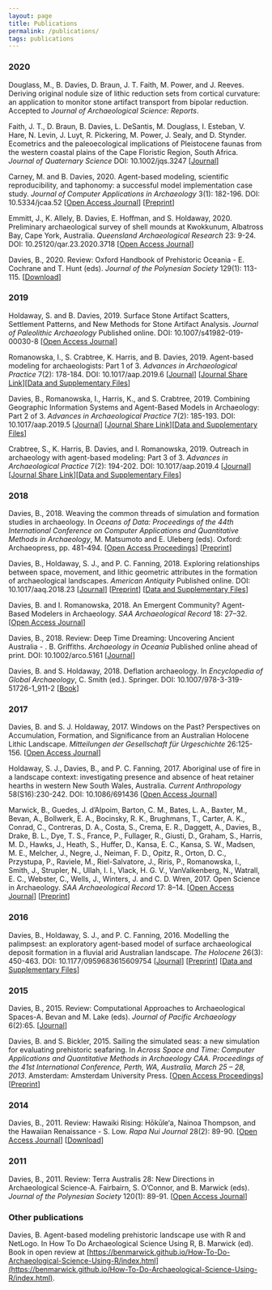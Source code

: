 ```yaml
---
layout: page
title: Publications
permalink: /publications/
tags: publications
---
```


### 2020
Douglass, M., B. Davies, D. Braun, J. T. Faith, M. Power, and J. Reeves. Deriving original nodule size of lithic reduction sets from cortical curvature: an application to monitor stone artifact transport from bipolar reduction. Accepted to *Journal of Archaeological Science: Reports*.

Faith, J. T., D. Braun, B. Davies, L. DeSantis, M. Douglass, I. Esteban, V. Hare, N. Levin, J. Luyt, R. Pickering, M. Power, J. Sealy, and D. Stynder. Ecometrics and the paleoecological implications of Pleistocene faunas from the western coastal plains of the Cape Floristic Region, South Africa. *Journal of Quaternary Science* DOI: 10.1002/jqs.3247 [[Journal](http://dx.doi.org/10.1002/jqs.3247)]

Carney, M. and B. Davies, 2020. Agent-based modeling, scientific reproducibility, and taphonomy: a successful model implementation case study. *Journal of Computer Applications in Archaeology* 3(1): 182-196. DOI: 10.5334/jcaa.52 [[Open Access Journal](https://doi.org/10.5334/jcaa.52)] [[Preprint](https://osf.io/preprints/socarxiv/tckav/)]

Emmitt, J., K. Allely, B. Davies, E. Hoffman, and S. Holdaway, 2020. Preliminary archaeological survey of shell mounds at Kwokkunum, Albatross Bay, Cape York, Australia. *Queensland Archaeological Research* 23: 9-24. DOI: 10.25120/qar.23.2020.3718 [[Open Access Journal](https://doi.org/10.25120/qar.23.2020.3718)]

Davies, B., 2020. Review: Oxford Handbook of Prehistoric Oceania - E. Cochrane and T. Hunt (eds). *Journal of the Polynesian Society* 129(1): 113-115. [[Download](http://b-davies.github.io/files/Davies%202020%20Oceania%20Prehistory%20Handbook%20Review.pdf)]

### 2019

Holdaway, S. and B. Davies, 2019. Surface Stone Artifact Scatters, Settlement Patterns, and New Methods for Stone Artifact Analysis. *Journal of Paleolithic Archaeology* Published online. DOI: 10.1007/s41982-019-00030-8 [[Open Access Journal](https://doi.org/10.1007/s41982-019-00030-8)]

Romanowska, I., S. Crabtree, K. Harris, and B. Davies, 2019. Agent-based modeling for archaeologists: Part 1 of 3. *Advances in Archaeological Practice* 7(2): 178-184. DOI: 10.1017/aap.2019.6 [[Journal](https://doi.org/10.1017/aap.2019.6)] [[Journal Share Link](https://www.cambridge.org/core/journals/advances-in-archaeological-practice/article/agentbased-modeling-for-archaeologists-part-1-of-3/B044D059FABC3F793205C6407BF32B09/share/00408e6a700aec1dc977a7684d6db80f23963c3e)][[Data and Supplementary Files](https://doi.org/10.5281/zenodo.2548671)]

Davies, B., Romanowska, I., Harris, K., and S. Crabtree, 2019. Combining Geographic Information Systems and Agent-Based Models in Archaeology: Part 2 of 3. *Advances in Archaeological Practice* 7(2): 185-193. DOI: 10.1017/aap.2019.5 [[Journal](https://doi.org/10.1017/aap.2019.5)] [[Journal Share Link](https://www.cambridge.org/core/journals/advances-in-archaeological-practice/article/combining-geographic-information-systems-and-agentbased-models-in-archaeology-part-2-of-3/135164D59D35ADED96F2D43462466E41/share/f5ab373c390959a84cb3f3264c94529887338d8a)][[Data and Supplementary Files](https://doi.org/10.5281/zenodo.1482941)]

Crabtree, S., K. Harris, B. Davies, and I. Romanowska, 2019. Outreach in archaeology with agent-based modeling: Part 3 of 3. *Advances in Archaeological Practice* 7(2): 194-202. DOI: 10.1017/aap.2019.4 [[Journal](https://doi.org/10.1017/aap.2019.4)] [[Journal Share Link](https://www.cambridge.org/core/journals/advances-in-archaeological-practice/article/outreach-in-archaeology-with-agentbased-modeling-part-3-of-3/CF17C24826753D58A882333AA565B7AE/share/f5268626ddd364a6fa1b8e0f255e788687ef4b47)][[Data and Supplementary Files](https://doi.org/10.5281/zenodo.2550795)]

### 2018

Davies, B., 2018. Weaving the common threads of simulation and formation studies in archaeology. In *Oceans of Data: Proceedings of the 44th International Conference on Computer Applications and Quantitative Methods in Archaeology*, M. Matsumoto and E. Uleberg (eds). Oxford: Archaeopress, pp. 481-494. [[Open Access Proceedings](http://archaeopress.com/ArchaeopressShop/Public/displayProductDetail.asp?id={2724F16C-FAC1-4987-8D1E-E85D9F94ACAD})] [[Preprint](https://osf.io/preprints/socarxiv/tyjc9)]

Davies, B., Holdaway, S. J., and P. C. Fanning, 2018. Exploring relationships between space, movement, and lithic geometric attributes in the formation of archaeological landscapes. *American Antiquity* Published online. DOI: 10.1017/aaq.2018.23  [[Journal](https://doi.org/10.1017/aaq.2018.23)] [[Preprint](https://doi.org/10.17605/OSF.IO/92NYB)] [[Data and Supplementary Files](https://github.com/b-davies/FMODEL)]

Davies, B. and I. Romanowska, 2018. An Emergent Community? Agent-Based Modelers in Archaeology. *SAA Archaeological Record* 18: 27–32. [[Open Access Journal](http://cdn.coverstand.com/16146/486133/f0b56e91a16ef761a284d09e0980d3172a546e77.pdf)] 

Davies, B., 2018. Review: Deep Time Dreaming: Uncovering Ancient Australia - .
B. Griffiths. *Archaeology in Oceania* Published online ahead of print. DOI: 10.1002/arco.5161  [[Journal](https://onlinelibrary.wiley.com/doi/full/10.1002/arco.5161)]

Davies, B. and S. Holdaway, 2018. Deflation archaeology. In *Encyclopedia of Global Archaeology*, C. Smith (ed.). Springer. DOI: 10.1007/978-3-319-51726-1_911-2 [[Book](http://doi.org/10.1007/978-3-319-51726-1_911-2)]

### 2017

Davies, B. and S. J. Holdaway, 2017. Windows on the Past? Perspectives on Accumulation, Formation, and Significance from an Australian Holocene Lithic Landscape. *Mitteilungen der Gesellschaft für Urgeschichte* 26:125-156. [[Open Access Journal](https://uni-tuebingen.de/index.php?eID=tx_securedownloads&p=88717&u=0&g=0&t=1548871446&hash=e91beb1e3898f89898dd95eb75a13f06f3ad8444&file=/fileadmin/Uni_Tuebingen/Fakultaeten/MatNat/Fachbereiche/Geowissenschaften/Arbeitsgruppen/Urgeschichte___Naturwissenschaftliche_Arch%C3%A4ologie/%C3%84ltere_Urgeschichte_und_Quart%C3%A4r%C3%B6kologie/Dokumente/Publikationen/GfU/Band_26_2016/125_Davies___Holdaway.pdf)]

Holdaway, S. J., Davies, B., and P. C. Fanning, 2017. Aboriginal use of fire in a landscape context: investigating presence and absence of heat retainer hearths in western New South Wales, Australia. *Current Anthropology* 58(S16):230-242. DOI: 10.1086/691436 [[Open Access Journal](http://www.journals.uchicago.edu/doi/abs/10.1086/691436)] 

Marwick, B., Guedes, J. d’Alpoim, Barton, C. M., Bates, L. A., Baxter, M., Bevan, A., Bollwerk, E. A., Bocinsky, R. K., Brughmans, T., Carter, A. K., Conrad, C., Contreras, D. A., Costa, S., Crema, E. R., Daggett, A., Davies, B., Drake, B. L., Dye, T. S., France, P., Fullager, R., Giusti, D., Graham, S., Harris, M. D., Hawks, J., Heath, S., Huffer, D., Kansa, E. C., Kansa, S. W., Madsen, M. E., Melcher, J., Negre, J., Neiman, F. D., Opitz, R., Orton, D. C., Przystupa, P., Raviele, M., Riel-Salvatore, J., Riris, P., Romanowska, I., Smith, J., Strupler, N., Ullah, I. I., Vlack, H. G. V., VanValkenberg, N., Watrall, E. C., Webster, C., Wells, J., Winters, J. and C. D. Wren, 2017. Open Science in Archaeology. *SAA Archaeological Record* 17: 8–14. [[Open Access Journal](http://cdn.coverstand.com/16146/440506/fdad445dd2f62f8005883233c199f6beb9f236b7.1.pdf)] [[Preprint](https://osf.io/qcwtc/)]

### 2016

Davies, B., Holdaway, S. J., and P. C. Fanning, 2016. Modelling the palimpsest: an exploratory agent-based model of surface archaeological deposit formation in a fluvial arid Australian landscape. *The Holocene* 26(3): 450-463. DOI: 10.1177/0959683615609754 [[Journal](http://journals.sagepub.com/doi/abs/10.1177/0959683615609754)] [[Preprint](https://www.researchgate.net/publication/283276532_Modelling_the_palimpsest_An_exploratory_agent-based_model_of_surface_archaeological_deposit_formation_in_a_fluvial_arid_Australian_landscape)] [[Data and Supplementary Files](https://github.com/b-davies/HMODEL)]

### 2015

Davies, B., 2015. Review: Computational Approaches to Archaeological Spaces-A. Bevan and M. Lake (eds). *Journal of Pacific Archaeology* 6(2):65. [[Journal](http://www.pacificarchaeology.org/index.php/journal/article/view/171)]

Davies, B. and S. Bickler, 2015. Sailing the simulated seas: a new simulation for evaluating prehistoric seafaring. In *Across Space and Time: Computer Applications and Quantitative Methods in Archaeology CAA. Proceedings of the 41st International Conference, Perth, WA, Australia, March 25 – 28, 2013*.  Amsterdam: Amsterdam University Press. [[Open Access Proceedings](http://www.oapen.org/search?keyword=9789089647153)] [[Preprint](https://www.researchgate.net/publication/308100959_Sailing_the_Simulated_Seas_a_New_Simulation_for_Evaluating_Prehistoric_Seafaring)]

### 2014

Davies, B., 2011. Review: Hawaiki Rising:  Hōkūle‘a, Nainoa Thompson, and the Hawaiian Renaissance - S. Low. *Rapa Nui Journal* 28(2): 89-90. [[Open Access Journal](http://islandheritage.org/wordpress/wp-content/uploads/2014/07/Book_Reviews_RNJ_Oct2014.pdf)] [[Download](http://b-davies.github.io/files/Davies%202014%20Hawaiki%20Rising%20Review.pdf)]

### 2011
 
Davies, B., 2011. Review: Terra Australis 28: New Directions in Archaeological Science-A. Fairbairn, S. O’Connor, and B. Marwick (eds). *Journal of the Polynesian Society* 120(1): 89-91. [[Open Access Journal](http://www.jps.auckland.ac.nz/document/Volume_120_2011/Volume_120%2C_No._1/%5BReview%5D_Fairbairn%2C_Andrew%2C_Susan_O%26%2339%3BConnor%2C_and_Ben_Marwick_%28eds%29%3A_New_Directions_in_Archaeological_Science%2C_reviewed_by_Benjamin_Davies%2C_p_89-91?action=null)]

### Other publications

Davies, B. Agent-based modeling prehistoric landscape use with R and NetLogo. In How To Do Archaeological Science Using R, B. Marwick (ed). Book in open review at [https://benmarwick.github.io/How-To-Do-Archaeological-Science-Using-R/index.html](https://benmarwick.github.io/How-To-Do-Archaeological-Science-Using-R/index.html).
